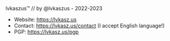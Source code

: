 lvkaszus™ // by @lvkaszus - 2022-2023

- Website: https://lvkasz.us
- Contact: https://lvkasz.us/contact (I accept English language!)
- PGP: https://lvkasz.us/pgp
